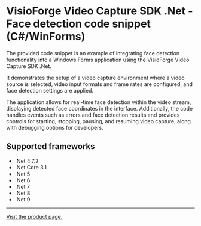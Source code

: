 ﻿# VisioForge Video Capture SDK .Net - Face detection code snippet (C#/WinForms)

The provided code snippet is an example of integrating face detection functionality into a Windows Forms application using the VisioForge Video Capture SDK .Net.

It demonstrates the setup of a video capture environment where a video source is selected, video input formats and frame rates are configured, and face detection settings are applied.

The application allows for real-time face detection within the video stream, displaying detected face coordinates in the interface. Additionally, the code handles events such as errors and face detection results and provides controls for starting, stopping, pausing, and resuming video capture, along with debugging options for developers.

## Supported frameworks

* .Net 4.7.2
* .Net Core 3.1
* .Net 5
* .Net 6
* .Net 7
* .Net 8
* .Net 9

---

[Visit the product page.](https://www.visioforge.com/video-capture-sdk-net)
